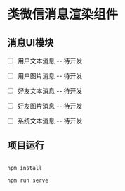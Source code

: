 # 类微信消息渲染组件

##  消息UI模块
- [ ] 用户文本消息 -- 待开发
- [ ] 用户图片消息 -- 待开发
- [ ] 好友文本消息 -- 待开发
- [ ] 好友图片消息 -- 待开发
- [ ] 系统文本消息 -- 待开发


##  项目运行
```

npm install

npm run serve

```
